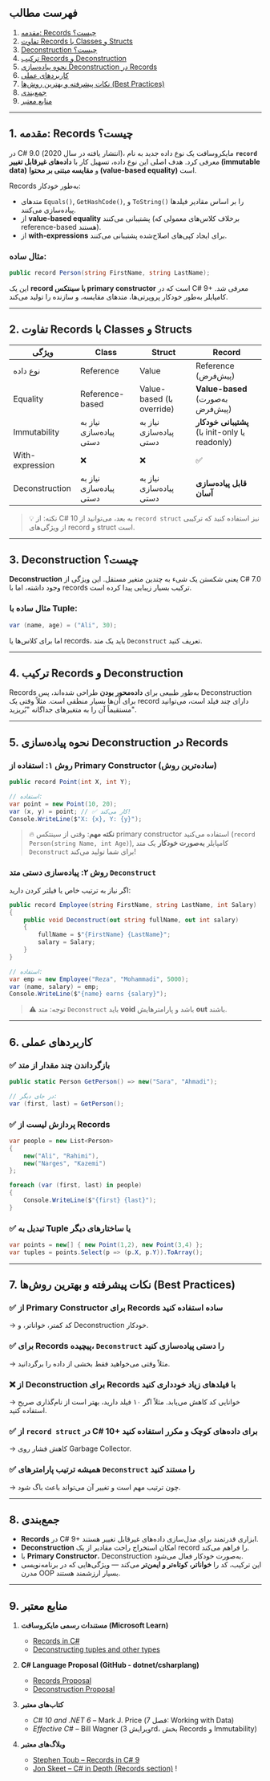 

## فهرست مطالب

1. [مقدمه: Records چیست؟](#1-مقدمه-records-چیست)  
2. [تفاوت Records با Classes و Structs](#2-تفاوت-records-با-classes-و-structs)  
3. [Deconstruction چیست؟](#3-deconstruction-چیست)  
4. [ترکیب Records و Deconstruction](#4-ترکیب-records-و-deconstruction)  
5. [نحوه پیاده‌سازی Deconstruction در Records](#5-نحوه-پیادهسازی-deconstruction-در-records)  
6. [کاربردهای عملی](#6-کاربردهای-عملی)  
7. [نکات پیشرفته و بهترین روش‌ها (Best Practices)](#7-نکات-پیشرفته-و-بهترین-روشها-best-practices)  
8. [جمع‌بندی](#8-جمعبندی)  
9. [منابع معتبر](#9-منابع-معتبر)

---

## 1. مقدمه: Records چیست؟

در C# 9.0 (انتشار یافته در سال 2020)، مایکروسافت یک نوع داده جدید به نام **`record`** معرفی کرد. هدف اصلی این نوع داده، تسهیل کار با **داده‌های غیرقابل تغییر (immutable data)** و **مقایسه مبتنی بر محتوا (value-based equality)** است.

Records به‌طور خودکار:
- متد‌های `Equals()`, `GetHashCode()`, و `ToString()` را بر اساس مقادیر فیلدها پیاده‌سازی می‌کنند.
- از **value-based equality** پشتیبانی می‌کنند (برخلاف کلاس‌های معمولی که reference-based هستند).
- از **with-expressions** برای ایجاد کپی‌های اصلاح‌شده پشتیبانی می‌کنند.

### مثال ساده:

```csharp
public record Person(string FirstName, string LastName);
```

این یک **record با سینتکس primary constructor** است که در C# 9+ معرفی شد. کامپایلر به‌طور خودکار پروپرتی‌ها، متد‌های مقایسه، و سازنده را تولید می‌کند.

---

## 2. تفاوت Records با Classes و Structs

| ویژگی | Class | Struct | Record |
|--------|-------|--------|--------|
| نوع داده | Reference | Value | Reference (پیش‌فرض) |
| Equality | Reference-based | Value-based (با override) | **Value-based** (به‌صورت پیش‌فرض) |
| Immutability | نیاز به پیاده‌سازی دستی | نیاز به پیاده‌سازی دستی | **پشتیبانی خودکار** (با init-only یا readonly) |
| With-expression | ❌ | ❌ | ✅ |
| Deconstruction | نیاز به پیاده‌سازی دستی | نیاز به پیاده‌سازی دستی | **قابل پیاده‌سازی آسان** |

> 💡 نکته: از C# 10 به بعد، می‌توانید از `record struct` نیز استفاده کنید که ترکیبی از ویژگی‌های record و struct است.

---

## 3. Deconstruction چیست؟

**Deconstruction** یعنی شکستن یک شیء به چندین متغیر مستقل. این ویژگی از C# 7.0 وجود داشته، اما با records ترکیب بسیار زیبایی پیدا کرده است.

### مثال ساده با Tuple:

```csharp
var (name, age) = ("Ali", 30);
```

اما برای کلاس‌ها یا records، باید یک متد `Deconstruct` تعریف کنید.

---

## 4. ترکیب Records و Deconstruction

Records به‌طور طبیعی برای **داده‌محور بودن** طراحی شده‌اند، پس Deconstruction برای آن‌ها بسیار منطقی است. مثلاً وقتی یک record دارای چند فیلد است، می‌توانید مستقیماً آن را به متغیرهای جداگانه "بُریزید".

---

## 5. نحوه پیاده‌سازی Deconstruction در Records

### روش ۱: استفاده از Primary Constructor (ساده‌ترین روش)

```csharp
public record Point(int X, int Y);

// استفاده:
var point = new Point(10, 20);
var (x, y) = point; // ✅ کار می‌کند!
Console.WriteLine($"X: {x}, Y: {y}");
```

> 🔥 **نکته مهم**: وقتی از سینتکس primary constructor استفاده می‌کنید (`record Person(string Name, int Age)`), کامپایلر **به‌صورت خودکار** یک متد `Deconstruct` برای شما تولید می‌کند!

### روش ۲: پیاده‌سازی دستی متد `Deconstruct`

اگر نیاز به ترتیب خاص یا فیلتر کردن دارید:

```csharp
public record Employee(string FirstName, string LastName, int Salary)
{
    public void Deconstruct(out string fullName, out int salary)
    {
        fullName = $"{FirstName} {LastName}";
        salary = Salary;
    }
}

// استفاده:
var emp = new Employee("Reza", "Mohammadi", 5000);
var (name, salary) = emp;
Console.WriteLine($"{name} earns {salary}");
```

> ⚠️ توجه: متد `Deconstruct` باید **void** باشد و پارامترهایش **out** باشند.

---

## 6. کاربردهای عملی

### ✅ بازگرداندن چند مقدار از متد

```csharp
public static Person GetPerson() => new("Sara", "Ahmadi");

// در جای دیگر:
var (first, last) = GetPerson();
```

### ✅ پردازش لیست از Records

```csharp
var people = new List<Person>
{
    new("Ali", "Rahimi"),
    new("Narges", "Kazemi")
};

foreach (var (first, last) in people)
{
    Console.WriteLine($"{first} {last}");
}
```

### ✅ تبدیل به Tuple یا ساختارهای دیگر

```csharp
var points = new[] { new Point(1,2), new Point(3,4) };
var tuples = points.Select(p => (p.X, p.Y)).ToArray();
```

---

## 7. نکات پیشرفته و بهترین روش‌ها (Best Practices)

### ✅ از Primary Constructor برای Records ساده استفاده کنید  
→ کد کمتر، خوانا‌تر، و Deconstruction خودکار.

### ✅ برای Records پیچیده، `Deconstruct` را دستی پیاده‌سازی کنید  
→ مثلاً وقتی می‌خواهید فقط بخشی از داده را برگردانید.

### ❌ از Deconstruction برای Records با فیلدهای زیاد خودداری کنید  
→ خوانایی کد کاهش می‌یابد. مثلاً اگر ۱۰ فیلد دارید، بهتر است از نام‌گذاری صریح استفاده کنید.

### ✅ از `record struct` در C# 10+ برای داده‌های کوچک و مکرر استفاده کنید  
→ کاهش فشار روی Garbage Collector.

### ✅ همیشه ترتیب پارامترهای `Deconstruct` را مستند کنید  
→ چون ترتیب مهم است و تغییر آن می‌تواند باعث باگ شود.

---

## 8. جمع‌بندی

- **Records** در C# 9+ ابزاری قدرتمند برای مدل‌سازی داده‌های غیرقابل تغییر هستند.
- **Deconstruction** امکان استخراج راحت مقادیر از یک record را فراهم می‌کند.
- با **Primary Constructor**، Deconstruction به‌صورت خودکار فعال می‌شود.
- این ترکیب، کد را **خوانا‌تر، کوتاه‌تر و ایمن‌تر** می‌کند — ویژگی‌هایی که در برنامه‌نویسی مدرن OOP بسیار ارزشمند هستند.

---

## 9. منابع معتبر

1. **مستندات رسمی مایکروسافت (Microsoft Learn)**  
   - [Records in C#](https://learn.microsoft.com/en-us/dotnet/csharp/language-reference/builtin-types/record)  
   - [Deconstructing tuples and other types](https://learn.microsoft.com/en-us/dotnet/csharp/fundamentals/functional/deconstruct)

2. **C# Language Proposal (GitHub - dotnet/csharplang)**  
   - [Records Proposal](https://github.com/dotnet/csharplang/blob/main/proposals/csharp-9.0/records.md)  
   - [Deconstruction Proposal](https://github.com/dotnet/csharplang/blob/main/proposals/csharp-7.0/deconstruction.md)

3. **کتاب‌های معتبر**  
   - *C# 10 and .NET 6* – Mark J. Price (فصل 7: Working with Data)  
   - *Effective C#* – Bill Wagner (ویرایش 3rd، بخش Records و Immutability)

4. **وبلاگ‌های معتبر**  
   - [Stephen Toub – Records in C# 9](https://devblogs.microsoft.com/dotnet/welcome-to-c-9-0/)  
   - [Jon Skeet – C# in Depth (Records section)](https://csharpindepth.com/)
!

